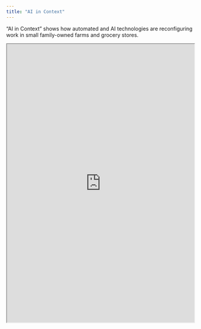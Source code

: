 ```yaml
---
title: "AI in Context"
---
```


“AI in Context” shows how automated and AI technologies are reconfiguring work in small family-owned farms and grocery stores.

<iframe height="750" width="100%" src="https://ewelton.github.io/ktest/wiki.html#AI%20in%20Context"></iframe>
